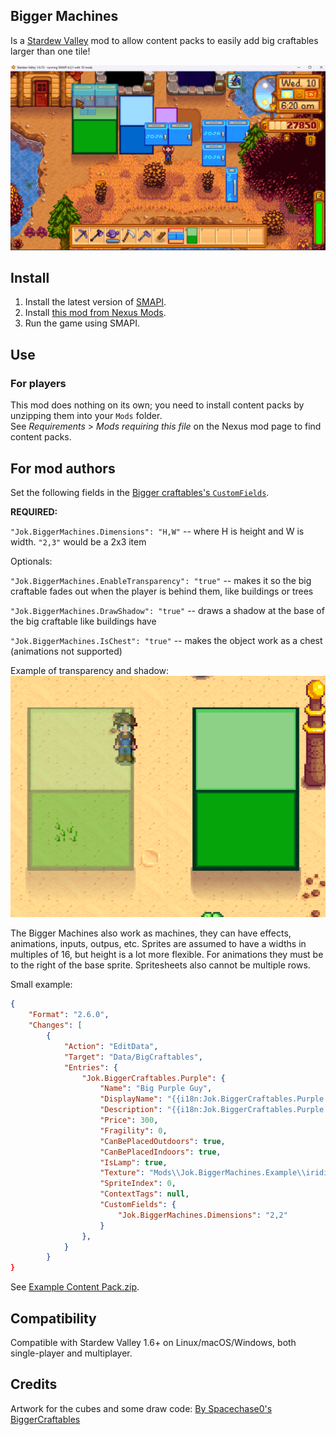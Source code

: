 ## **Bigger Machines**
Is a [Stardew Valley](http://stardewvalley.net/) mod to allow content packs to easily add big craftables larger than one tile!

![](screenshot.png)

## Install
1. Install the latest version of [SMAPI](https://smapi.io).
2. Install [this mod from Nexus Mods](http://www.nexusmods.com/stardewvalley/mods/33660).
3. Run the game using SMAPI.

## Use
### For players
This mod does nothing on its own; you need to install content packs by unzipping them into your
`Mods` folder.   
See _Requirements_ > _Mods requiring this file_ on the Nexus mod page to find
content packs.

## For mod authors
Set the following fields in the [Bigger craftables's `CustomFields`](https://stardewvalleywiki.com/Modding:Big_craftables#Advanced).


**REQUIRED:**

`"Jok.BiggerMachines.Dimensions": "H,W"` -- where H is height and W is width. `"2,3"` would be a 2x3 item

  

Optionals:

`"Jok.BiggerMachines.EnableTransparency": "true"` -- makes it so the big craftable fades out when the player is behind them, like buildings or trees

`"Jok.BiggerMachines.DrawShadow": "true"` -- draws a shadow at the base of the big craftable like buildings have

`"Jok.BiggerMachines.IsChest": "true"` -- makes the object work as a chest (animations not supported)

Example of transparency and shadow:  
![](screenshot2.png)

The Bigger Machines also work as machines, they can have effects, animations, inputs, outpus, etc.
Sprites are assumed to have a widths in multiples of 16, but height is a lot more flexible.
For animations they must be to the right of the base sprite. Spritesheets also cannot be multiple rows. 


Small example:
```json
{
	"Format": "2.6.0",
	"Changes": [
		{
			"Action": "EditData",
			"Target": "Data/BigCraftables",
			"Entries": {
				"Jok.BiggerCraftables.Purple": {
					"Name": "Big Purple Guy",
					"DisplayName": "{{i18n:Jok.BiggerCraftables.Purple.name}}",
					"Description": "{{i18n:Jok.BiggerCraftables.Purple.description}}",
					"Price": 300,
					"Fragility": 0,
					"CanBePlacedOutdoors": true,
					"CanBePlacedIndoors": true,
					"IsLamp": true,
					"Texture": "Mods\\Jok.BiggerMachines.Example\\iridium-box",
					"SpriteIndex": 0,
					"ContextTags": null,
					"CustomFields": {
						"Jok.BiggerMachines.Dimensions": "2,2"
					}
				},
            }
        }
}
```

See [Example Content Pack.zip](<[CP] Bigger Machines Example.zip>).

## Compatibility
Compatible with Stardew Valley 1.6+ on Linux/macOS/Windows, both single-player and multiplayer.

## Credits
Artwork for the cubes and some draw code:
[By Spacechase0's BiggerCraftables](https://github.com/spacechase0/StardewValleyMods/blob/develop/BiggerCraftables)
